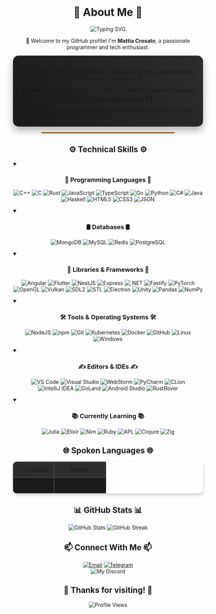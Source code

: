 <div align="center">
  <h1>🐸 <strong>About Me</strong> 🐸</h1>
  
  <img src="https://readme-typing-svg.herokuapp.com?font=Fira+Code&pause=1000&color=D4A373&center=true&vCenter=true&width=435&lines=Hi%2C+I'm+Mattia+Crosato;Computer+Science+Guy;Web+Development+Wizard;Creative+Problem+Solver" alt="Typing SVG" />
  
  <p>👋 Welcome to my GitHub profile! I'm <strong>Mattia Crosato</strong>, a passionate programmer and tech enthusiast.</p>
  
  <div style="background: linear-gradient(45deg, #1a1a1a, #2d2d2d); padding: 20px; border-radius: 15px; box-shadow: 0 10px 20px rgba(0,0,0,0.3);">
    <p>👀 Passionate about programming, continuous learning, and exploring the theoretical aspects of IT</p> 
    <p>🎮 When I'm not coding, you can find me playing League of Legends or catching waves while surfing! 🏄‍♂️</p>
    <p>🌱 Currently studying Computer Science at University of Pisa (UniPI)</p>
  </div>

  <hr width="70%" style="border: 2px solid #D4A373; border-radius: 5px;">
</div>

<div align="center">
  <h2>⚙️ <strong>Technical Skills</strong> ⚙️</h2>
</div>

<details open>
  <summary><h3 align="center">📜 <strong>Programming Languages</strong> 📜</h3></summary>
  <p align="center">
      <img alt="C++" src="https://img.shields.io/badge/c++-000000?style=for-the-badge&logo=c++" />
      <img alt="C" src="https://img.shields.io/badge/c-000000?style=for-the-badge&logo=c" />
      <img alt="Rust" src="https://img.shields.io/badge/rust-000000?style=for-the-badge&logo=rust" />
      <img alt="JavaScript" src="https://img.shields.io/badge/javascript-000000.svg?&style=for-the-badge&logo=javascript&logoColor=%23F7DF1E" />
      <img alt="TypeScript" src="https://img.shields.io/badge/typescript-000000.svg?&style=for-the-badge&logo=typescript&logoColor=%448cab" />
      <img alt="Go" src="https://img.shields.io/badge/go-000000.svg?&style=for-the-badge&logo=go" />
      <img alt="Python" src="https://img.shields.io/badge/python-000000.svg?&style=for-the-badge&logo=python&logoColor=%23F7DF1E" />
      <img alt="C#" src="https://img.shields.io/badge/c%23-000000.svg?&style=for-the-badge&logo=csharp&logoColor=%23F7DF1E" />
      <img alt="Java" src="https://img.shields.io/badge/java-000000.svg?&style=for-the-badge&logo=java" />
      <img alt="Haskell" src="https://img.shields.io/badge/haskell-000000.svg?&style=for-the-badge&logo=haskell" />
      <img alt="HTML5" src="https://img.shields.io/badge/html5-000000.svg?&style=for-the-badge&logo=html5" />
      <img alt="CSS3" src="https://img.shields.io/badge/css3-000000.svg?&style=for-the-badge&logo=css3" />
      <img alt="JSON" src="https://img.shields.io/badge/json-000000.svg?&style=for-the-badge&logo=json" />
  </p>
</details>

<details open>
  <summary><h3 align="center">🛢️ <strong>Databases</strong> 🛢️</h3></summary>
  <p align="center">
      <img alt="MongoDB" src="https://img.shields.io/badge/mongodb-000000.svg?&style=for-the-badge&logo=mongodb" />
      <img alt="MySQL" src="https://img.shields.io/badge/mysql-000000.svg?&style=for-the-badge&logo=mysql" />
      <img alt="Redis" src="https://img.shields.io/badge/redis-000000.svg?&style=for-the-badge&logo=redis" />
      <img alt="PostgreSQL" src="https://img.shields.io/badge/postgresql-000000.svg?&style=for-the-badge&logo=postgresql" />
  </p>
</details>

<details open>
  <summary><h3 align="center">📙 <strong>Libraries & Frameworks</strong> 📙</h3></summary>
  <p align="center">
      <img alt="Angular" src="https://img.shields.io/badge/angular-000000.svg?&style=for-the-badge&logo=angular" />
      <img alt="Flutter" src="https://img.shields.io/badge/flutter-000000.svg?&style=for-the-badge&logo=flutter" />  
      <img alt="NestJS" src="https://img.shields.io/badge/nest.js-000000.svg?&style=for-the-badge&logo=nestjs" />
      <img alt="Express" src="https://img.shields.io/badge/express-000000.svg?&style=for-the-badge&logo=express" />
      <img alt=".NET" src="https://img.shields.io/badge/.net-000000.svg?&style=for-the-badge&logo=.net" />
      <img alt="Fastify" src="https://img.shields.io/badge/fastify-000000.svg?&style=for-the-badge&logo=fastify" />
      <img alt="PyTorch" src="https://img.shields.io/badge/pytorch-000000.svg?&style=for-the-badge&logo=pytorch" />
      <img alt="OpenGL" src="https://img.shields.io/badge/opengl-000000.svg?&style=for-the-badge&logo=opengl" />
      <img alt="Vulkan" src="https://img.shields.io/badge/vulkan-000000.svg?&style=for-the-badge&logo=vulkan" />
      <img alt="SDL2" src="https://img.shields.io/badge/sdl2-000000.svg?&style=for-the-badge&logo=cpp" />
      <img alt="STL" src="https://img.shields.io/badge/stl-000000.svg?&style=for-the-badge&logo=cpp" />
      <img alt="Electron" src="https://img.shields.io/badge/electron-000000.svg?&style=for-the-badge&logo=electron" />
      <img alt="Unity" src="https://img.shields.io/badge/unity-000000.svg?&style=for-the-badge&logo=unity" />
      <img alt="Pandas" src="https://img.shields.io/badge/pandas-000000.svg?&style=for-the-badge&logo=pandas" />
      <img alt="NumPy" src="https://img.shields.io/badge/numpy-000000.svg?&style=for-the-badge&logo=numpy" />
  </p>
</details>

<details open>
  <summary><h3 align="center">🛠️ <strong>Tools & Operating Systems</strong> 🛠️</h3></summary>
  <p align="center">
      <img alt="NodeJS" src="https://img.shields.io/badge/node.js-000000.svg?&style=for-the-badge&logo=node.js" />
      <img alt="npm" src="https://img.shields.io/badge/npm-000000.svg?&style=for-the-badge&logo=npm&logoColor=%448cab" />
      <img alt="Git" src="https://img.shields.io/badge/git-000000.svg?&style=for-the-badge&logo=git" />
      <img alt="Kubernetes" src="https://img.shields.io/badge/kubernetes-000000.svg?&style=for-the-badge&logo=kubernetes" />
      <img alt="Docker" src="https://img.shields.io/badge/docker-000000.svg?&style=for-the-badge&logo=docker" />
      <img alt="GitHub" src="https://img.shields.io/badge/github-000000.svg?&style=for-the-badge&logo=github" />
      <img alt="Linux" src="https://img.shields.io/badge/linux-000000.svg?&style=for-the-badge&logo=linux" />
      <img alt="Windows" src="https://img.shields.io/badge/windows-000000.svg?&style=for-the-badge&logo=windows" />
  </p>
</details>

<details open>
  <summary><h3 align="center">✍️ <strong>Editors & IDEs</strong> ✍️</h3></summary>
  <p align="center">
      <img alt="VS Code" src="https://img.shields.io/badge/vscode-000000.svg?&style=for-the-badge&logo=visual-studio-code" />
      <img alt="Visual Studio" src="https://img.shields.io/badge/visual%20studio-000000.svg?&style=for-the-badge&logo=visual-studio" />
      <img alt="WebStorm" src="https://img.shields.io/badge/webstorm-000000.svg?&style=for-the-badge&logo=webstorm" />
      <img alt="PyCharm" src="https://img.shields.io/badge/pycharm-000000.svg?&style=for-the-badge&logo=pycharm" />
      <img alt="CLion" src="https://img.shields.io/badge/clion-000000.svg?&style=for-the-badge&logo=clion" />
      <img alt="IntelliJ IDEA" src="https://img.shields.io/badge/intellij-000000.svg?&style=for-the-badge&logo=intellij-idea" />
      <img alt="GoLand" src="https://img.shields.io/badge/goland-000000.svg?&style=for-the-badge&logo=goland" />
      <img alt="Android Studio" src="https://img.shields.io/badge/android%20studio-000000.svg?&style=for-the-badge&logo=android-studio" />
      <img alt="RustRover" src="https://img.shields.io/badge/rustrover-000000.svg?&style=for-the-badge&logo=rust" />
  </p>
</details>

<details open>
  <summary><h3 align="center">📚 <strong>Currently Learning</strong> 📚</h3></summary>
  <p align="center">
      <img alt="Julia" src="https://img.shields.io/badge/julia-000000.svg?&style=for-the-badge&logo=julia" />
      <img alt="Elixir" src="https://img.shields.io/badge/elixir-000000.svg?&style=for-the-badge&logo=elixir" />
      <img alt="Nim" src="https://img.shields.io/badge/nim-000000.svg?&style=for-the-badge&logo=nim" />
      <img alt="Ruby" src="https://img.shields.io/badge/ruby-000000.svg?&style=for-the-badge&logo=ruby" />
      <img alt="APL" src="https://img.shields.io/badge/apl-000000.svg?&style=for-the-badge&logo=apl" />
      <img alt="Clojure" src="https://img.shields.io/badge/clojure-000000.svg?&style=for-the-badge&logo=clojure" />
      <img alt="Zig" src="https://img.shields.io/badge/zig-000000.svg?&style=for-the-badge&logo=zig" />
  </p>
</details>

<div align="center">
  <h2>🌐 <strong>Spoken Languages</strong> 🌐</h2>
  <table align="center" style="border-collapse: separate; border-spacing: 0; border-radius: 10px; overflow: hidden; box-shadow: 0 4px 8px rgba(0,0,0,0.2);">
    <tr style="background: #2d2d2d;">
      <td align="center" style="padding: 10px; border: 1px solid #444;">🇮🇹 Italian</td>
      <td align="center" style="padding: 10px; border: 1px solid #444;">Native</td>
    </tr>
    <tr style="background: #1a1a1a;">
      <td align="center" style="padding: 10px; border: 1px solid #444;">🇬🇧 English</td>
      <td align="center" style="padding: 10px; border: 1px solid #444;">C1 (Advanced)</td>
    </tr>
  </table>
</div>

<div align="center">
  <h2>📊 <strong>GitHub Stats</strong> 📊</h2>
  <img src="https://github-readme-stats.vercel.app/api?username=mattiacro&show_icons=true&theme=gruvbox" alt="GitHub Stats" />
  <img src="https://github-readme-streak-stats.herokuapp.com/?user=mattiacro&theme=gruvbox" alt="GitHub Streak" />
</div>

<div align="center">
  <h2>📫 <strong>Connect With Me</strong> 📫</h2>
  <a href="mailto:mattia.crosato@gmail.com"><img src="https://img.shields.io/badge/Email-D4A373?style=for-the-badge&logo=gmail&logoColor=white" alt="Email" /></a>
  <a href="https://t.me/Poliwhirl"><img src="https://img.shields.io/badge/Telegram-D4A373?style=for-the-badge&logo=telegram&logoColor=white" alt="Telegram" /></a>
  <br>
  <img src="https://discord-readme-badge.vercel.app/api?id=295270595812392960" alt="My Discord" />
</div>

<div align="center">
  <h2>🙏 <strong>Thanks for visiting!</strong> 🙏</h2>
  <img src="https://komarev.com/ghpvc/?username=mattiacrosato&color=d4a373&style=flat-square&label=Profile+Views" alt="Profile Views" />
</div>
